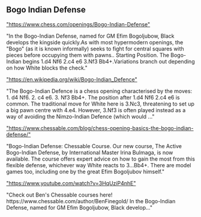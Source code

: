 <h2>Bogo Indian Defense</h2>
<p><a href="https://www.chess.com/openings/Bogo-Indian-Defense">"https://www.chess.com/openings/Bogo-Indian-Defense"</a></p>

<p>"In the Bogo-Indian Defense, named for GM Efim Bogoljubow, Black develops the kingside quickly.As with most hypermodern openings, the "Bogo" (as it is known informally) seeks to fight for central squares with pieces before occupying them with pawns.. Starting Position. The Bogo-Indian begins 1.d4 Nf6 2.c4 e6 3.Nf3 Bb4+.Variations branch out depending on how White blocks the check." </p>

<p><a href="https://en.wikipedia.org/wiki/Bogo-Indian_Defence">"https://en.wikipedia.org/wiki/Bogo-Indian_Defence"</a></p>

<p>"The Bogo-Indian Defence is a chess opening characterised by the moves: 1. d4 Nf6. 2. c4 e6. 3. Nf3 Bb4+. The position after 1.d4 Nf6 2.c4 e6 is common. The traditional move for White here is 3.Nc3, threatening to set up a big pawn centre with 4.e4. However, 3.Nf3 is often played instead as a way of avoiding the Nimzo-Indian Defence (which would ..." </p>

<p><a href="https://www.chessable.com/blog/chess-opening-basics-the-bogo-indian-defense/">"https://www.chessable.com/blog/chess-opening-basics-the-bogo-indian-defense/"</a></p>

<p>"Bogo-Indian Defense: Chessable Course. Our new course, The Active Bogo-Indian Defense, by International Master Irina Bulmaga, is now available. The course offers expert advice on how to gain the most from this flexible defense, whichever way White reacts to 3…Bb4+. There are model games too, including one by the great Efim Bogoljubov himself." </p>

<p><a href="https://www.youtube.com/watch?v=3HqUziP4nhE">"https://www.youtube.com/watch?v=3HqUziP4nhE"</a></p>

<p>"Check out Ben's Chessable courses here! https://www.chessable.com/author/BenFinegold/ In the Bogo-Indian Defense, named for GM Efim Bogoljubow, Black develop..." </p>

